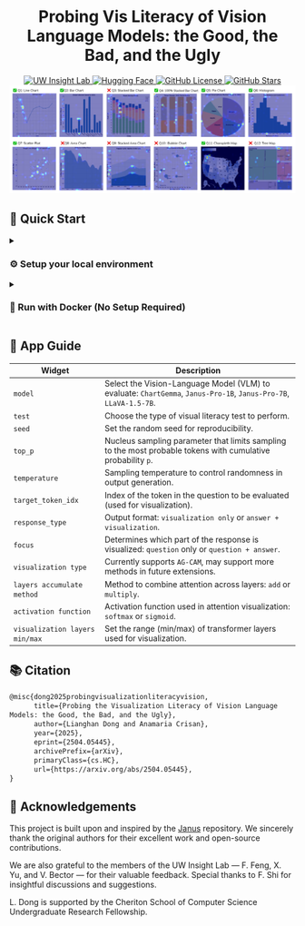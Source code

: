 <!-- markdownlint-disable first-line-h1 -->
<!-- markdownlint-disable html -->
<!-- markdownlint-disable no-duplicate-header -->

<div align="center">
    <h1>Probing Vis Literacy of Vision Language Models: the Good, the Bad, and the Ugly</h1>
</div>

<div align="center">
    <a href="https://www.uw-insight-lab.com/" target="_blank">
        <img src="https://img.shields.io/badge/UW Insight Lab-Homepage-blue" alt="UW Insight Lab" />
    </a>
    <a href="https://huggingface.co/uw-insight-lab" target="_blank">
        <img src="https://img.shields.io/badge/HuggingFace-UW Insight Lab-yellow?logo=huggingface" alt="Hugging Face" />
    </a>
    <a href="https://github.com/AustingDong/Probing-Vis-Literacy-of-VLMs/blob/main/LICENSE" target="_blank">
        <img src="https://img.shields.io/github/license/AustingDong/Probing-Vis-Literacy-of-VLMs" alt="GitHub License" />
    </a>
    <a href="https://github.com/AustingDong/Probing-Vis-Literacy-of-VLMs/stargazers" target="_blank">
        <img src="https://img.shields.io/github/stars/AustingDong/Probing-Vis-Literacy-of-VLMs?style=social" alt="GitHub Stars"/>
    </a>
</div>

<div align="center">
    <img src="images/result_examples/chart_types_horizontal.png" alt="Example Preview" />
</div>

## 🚀 Quick Start

<details>
<summary><h3>⚙️ Setup your local environment</h3></summary>

### Install Dependencies

```shell
pip install --no-cache-dir --user -e .
pip install --no-cache-dir --user -r /code/requirements-gradio.txt
```

### Launch the Gradio App

```shell
gradio app.py
```

</details>

<details>
<summary><h3>🐋 Run with Docker (No Setup Required)</h3></summary>

You can also build and run the app in an isolated Docker container:

```shell
docker build -t probing-vis-literacy .
docker run -p 7860:7860 probing-vis-literacy
```

</details>

## 🧭 App Guide

<div align="center">

| Widget | Description |
|--------|-------------|
| `model` | Select the Vision-Language Model (VLM) to evaluate: `ChartGemma`, `Janus-Pro-1B`, `Janus-Pro-7B`, `LLaVA-1.5-7B`. |
| `test` | Choose the type of visual literacy test to perform. |
| `seed` | Set the random seed for reproducibility. |
| `top_p` | Nucleus sampling parameter that limits sampling to the most probable tokens with cumulative probability `p`. |
| `temperature` | Sampling temperature to control randomness in output generation. |
| `target_token_idx` | Index of the token in the question to be evaluated (used for visualization). |
| `response_type` | Output format: `visualization only` or `answer + visualization`. |
| `focus` | Determines which part of the response is visualized: `question` only or `question + answer`. |
| `visualization type` | Currently supports `AG-CAM`, may support more methods in future extensions. |
| `layers accumulate method` | Method to combine attention across layers: `add` or `multiply`. |
| `activation function` | Activation function used in attention visualization: `softmax` or `sigmoid`. |
| `visualization layers min/max` | Set the range (min/max) of transformer layers used for visualization. |

</div>

## 📚 Citation
```
@misc{dong2025probingvisualizationliteracyvision,
      title={Probing the Visualization Literacy of Vision Language Models: the Good, the Bad, and the Ugly}, 
      author={Lianghan Dong and Anamaria Crisan},
      year={2025},
      eprint={2504.05445},
      archivePrefix={arXiv},
      primaryClass={cs.HC},
      url={https://arxiv.org/abs/2504.05445}, 
}
```

## 🙏 Acknowledgements

This project is built upon and inspired by the [Janus](https://github.com/deepseek-ai/Janus) repository. We sincerely thank the original authors for their excellent work and open-source contributions.

We are also grateful to the members of the UW Insight Lab — F. Feng, X. Yu, and V. Bector — for their valuable feedback. Special thanks to F. Shi for insightful discussions and suggestions.

L. Dong is supported by the Cheriton School of Computer Science Undergraduate Research Fellowship.
